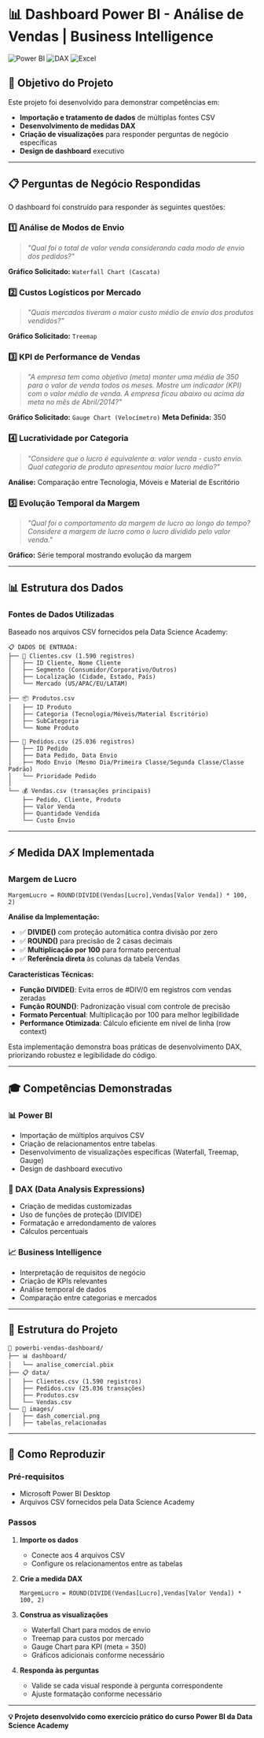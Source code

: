 # 📊 Dashboard Power BI - Análise de Vendas | Business Intelligence

![Power BI](https://img.shields.io/badge/Power%20BI-F2C811?style=for-the-badge&logo=powerbi&logoColor=black)
![DAX](https://img.shields.io/badge/DAX-326CE5?style=for-the-badge&logo=microsoft&logoColor=white)
![Excel](https://img.shields.io/badge/Excel-217346?style=for-the-badge&logo=microsoft-excel&logoColor=white)

## 🎯 Objetivo do Projeto

Este projeto foi desenvolvido para demonstrar competências em:

- **Importação e tratamento de dados** de múltiplas fontes CSV
- **Desenvolvimento de medidas DAX**
- **Criação de visualizações** para responder perguntas de negócio específicas
- **Design de dashboard** executivo

---

## 📋 Perguntas de Negócio Respondidas

O dashboard foi construído para responder às seguintes questões:

### 1️⃣ **Análise de Modos de Envio**
> *"Qual foi o total de valor venda considerando cada modo de envio dos pedidos?"*

**Gráfico Solicitado:** `Waterfall Chart (Cascata)`

### 2️⃣ **Custos Logísticos por Mercado**  
> *"Quais mercados tiveram o maior custo médio de envio dos produtos vendidos?"*

**Gráfico Solicitado:** `Treemap`

### 3️⃣ **KPI de Performance de Vendas**
> *"A empresa tem como objetivo (meta) manter uma média de 350 para o valor de venda todos os meses. Mostre um indicador (KPI) com o valor médio de venda. A empresa ficou abaixo ou acima da meta no mês de Abril/2014?"*

**Gráfico Solicitado:** `Gauge Chart (Velocímetro)`
**Meta Definida:** 350

### 4️⃣ **Lucratividade por Categoria**
> *"Considere que o lucro é equivalente a: valor venda - custo envio. Qual categoria de produto apresentou maior lucro médio?"*

**Análise:** Comparação entre Tecnologia, Móveis e Material de Escritório

### 5️⃣ **Evolução Temporal da Margem**
> *"Qual foi o comportamento da margem de lucro ao longo do tempo? Considere a margem de lucro como o lucro dividido pelo valor venda."*

**Gráfico:** Série temporal mostrando evolução da margem

---

## 📊 Estrutura dos Dados

### **Fontes de Dados Utilizadas**

Baseado nos arquivos CSV fornecidos pela Data Science Academy:

```
📋 DADOS DE ENTRADA:
├── 👥 Clientes.csv (1.590 registros)
│   ├── ID Cliente, Nome Cliente
│   ├── Segmento (Consumidor/Corporativo/Outros)
│   ├── Localização (Cidade, Estado, País)
│   └── Mercado (US/APAC/EU/LATAM)
│
├── 📦 Produtos.csv  
│   ├── ID Produto
│   ├── Categoria (Tecnologia/Móveis/Material Escritório)
│   ├── SubCategoria
│   └── Nome Produto
│
├── 📅 Pedidos.csv (25.036 registros)
│   ├── ID Pedido
│   ├── Data Pedido, Data Envio
│   ├── Modo Envio (Mesmo Dia/Primeira Classe/Segunda Classe/Classe Padrão)
│   └── Prioridade Pedido
│
└── 💰 Vendas.csv (transações principais)
    ├── Pedido, Cliente, Produto
    ├── Valor Venda
    ├── Quantidade Vendida
    └── Custo Envio
```

---

## ⚡ Medida DAX Implementada

### **Margem de Lucro**
```dax
MargemLucro = ROUND(DIVIDE(Vendas[Lucro],Vendas[Valor Venda]) * 100, 2)
```

**Análise da Implementação:**
- ✅ **DIVIDE()** com proteção automática contra divisão por zero
- ✅ **ROUND()** para precisão de 2 casas decimais
- ✅ **Multiplicação por 100** para formato percentual
- ✅ **Referência direta** às colunas da tabela Vendas

**Características Técnicas:**
- **Função DIVIDE()**: Evita erros de #DIV/0 em registros com vendas zeradas
- **Função ROUND()**: Padronização visual com controle de precisão  
- **Formato Percentual**: Multiplicação por 100 para melhor legibilidade
- **Performance Otimizada**: Cálculo eficiente em nível de linha (row context)

Esta implementação demonstra boas práticas de desenvolvimento DAX, priorizando robustez e legibilidade do código.

---

## 🎓 Competências Demonstradas

### **📊 Power BI**
- Importação de múltiplos arquivos CSV
- Criação de relacionamentos entre tabelas
- Desenvolvimento de visualizações específicas (Waterfall, Treemap, Gauge)
- Design de dashboard executivo

### **🔧 DAX (Data Analysis Expressions)**
- Criação de medidas customizadas
- Uso de funções de proteção (DIVIDE)
- Formatação e arredondamento de valores
- Cálculos percentuais

### **📈 Business Intelligence**
- Interpretação de requisitos de negócio
- Criação de KPIs relevantes
- Análise temporal de dados
- Comparação entre categorias e mercados

---

## 📁 Estrutura do Projeto

```
📂 powerbi-vendas-dashboard/
├── 📊 dashboard/
│   └── analise_comercial.pbix
├── 📋 data/
│   ├── Clientes.csv (1.590 registros)
│   ├── Pedidos.csv (25.036 transações)  
│   ├── Produtos.csv
│   └── Vendas.csv
└── 📄 images/
│   ├── dash_comercial.png
│   ├── tabelas_relacionadas

```

---

## 🚀 Como Reproduzir

### **Pré-requisitos**
- Microsoft Power BI Desktop
- Arquivos CSV fornecidos pela Data Science Academy

### **Passos**
1. **Importe os dados**
   - Conecte aos 4 arquivos CSV
   - Configure os relacionamentos entre as tabelas

2. **Crie a medida DAX**
   ```dax
   MargemLucro = ROUND(DIVIDE(Vendas[Lucro],Vendas[Valor Venda]) * 100, 2)
   ```

3. **Construa as visualizações**
   - Waterfall Chart para modos de envio
   - Treemap para custos por mercado
   - Gauge Chart para KPI (meta = 350)
   - Gráficos adicionais conforme necessário

4. **Responda às perguntas**
   - Valide se cada visual responde à pergunta correspondente
   - Ajuste formatação conforme necessário

---

**💡 Projeto desenvolvido como exercício prático do curso Power BI da Data Science Academy**
